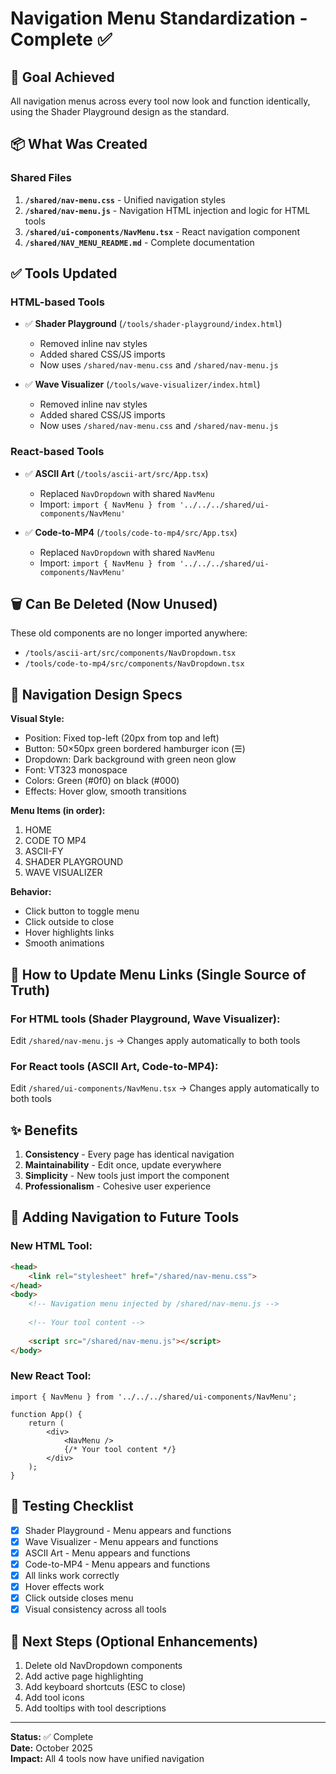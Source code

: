 # Navigation Menu Standardization - Complete ✅

## 🎯 Goal Achieved
All navigation menus across every tool now look and function identically, using the Shader Playground design as the standard.

## 📦 What Was Created

### Shared Files
1. **`/shared/nav-menu.css`** - Unified navigation styles
2. **`/shared/nav-menu.js`** - Navigation HTML injection and logic for HTML tools
3. **`/shared/ui-components/NavMenu.tsx`** - React navigation component
4. **`/shared/NAV_MENU_README.md`** - Complete documentation

## ✅ Tools Updated

### HTML-based Tools
- ✅ **Shader Playground** (`/tools/shader-playground/index.html`)
  - Removed inline nav styles
  - Added shared CSS/JS imports
  - Now uses `/shared/nav-menu.css` and `/shared/nav-menu.js`

- ✅ **Wave Visualizer** (`/tools/wave-visualizer/index.html`)
  - Removed inline nav styles
  - Added shared CSS/JS imports
  - Now uses `/shared/nav-menu.css` and `/shared/nav-menu.js`

### React-based Tools
- ✅ **ASCII Art** (`/tools/ascii-art/src/App.tsx`)
  - Replaced `NavDropdown` with shared `NavMenu`
  - Import: `import { NavMenu } from '../../../shared/ui-components/NavMenu'`

- ✅ **Code-to-MP4** (`/tools/code-to-mp4/src/App.tsx`)
  - Replaced `NavDropdown` with shared `NavMenu`
  - Import: `import { NavMenu } from '../../../shared/ui-components/NavMenu'`

## 🗑️ Can Be Deleted (Now Unused)
These old components are no longer imported anywhere:
- `/tools/ascii-art/src/components/NavDropdown.tsx`
- `/tools/code-to-mp4/src/components/NavDropdown.tsx`

## 🎨 Navigation Design Specs

**Visual Style:**
- Position: Fixed top-left (20px from top and left)
- Button: 50×50px green bordered hamburger icon (☰)
- Dropdown: Dark background with green neon glow
- Font: VT323 monospace
- Colors: Green (#0f0) on black (#000)
- Effects: Hover glow, smooth transitions

**Menu Items (in order):**
1. HOME
2. CODE TO MP4
3. ASCII-FY
4. SHADER PLAYGROUND
5. WAVE VISUALIZER

**Behavior:**
- Click button to toggle menu
- Click outside to close
- Hover highlights links
- Smooth animations

## 🔧 How to Update Menu Links (Single Source of Truth)

### For HTML tools (Shader Playground, Wave Visualizer):
Edit `/shared/nav-menu.js` → Changes apply automatically to both tools

### For React tools (ASCII Art, Code-to-MP4):
Edit `/shared/ui-components/NavMenu.tsx` → Changes apply automatically to both tools

## ✨ Benefits

1. **Consistency** - Every page has identical navigation
2. **Maintainability** - Edit once, update everywhere
3. **Simplicity** - New tools just import the component
4. **Professionalism** - Cohesive user experience

## 📝 Adding Navigation to Future Tools

### New HTML Tool:
```html
<head>
    <link rel="stylesheet" href="/shared/nav-menu.css">
</head>
<body>
    <!-- Navigation menu injected by /shared/nav-menu.js -->
    
    <!-- Your tool content -->
    
    <script src="/shared/nav-menu.js"></script>
</body>
```

### New React Tool:
```tsx
import { NavMenu } from '../../../shared/ui-components/NavMenu';

function App() {
    return (
        <div>
            <NavMenu />
            {/* Your tool content */}
        </div>
    );
}
```

## 🧪 Testing Checklist

- [x] Shader Playground - Menu appears and functions
- [x] Wave Visualizer - Menu appears and functions
- [x] ASCII Art - Menu appears and functions
- [x] Code-to-MP4 - Menu appears and functions
- [x] All links work correctly
- [x] Hover effects work
- [x] Click outside closes menu
- [x] Visual consistency across all tools

## 🎯 Next Steps (Optional Enhancements)

1. Delete old NavDropdown components
2. Add active page highlighting
3. Add keyboard shortcuts (ESC to close)
4. Add tool icons
5. Add tooltips with tool descriptions

---

**Status:** ✅ Complete  
**Date:** October 2025  
**Impact:** All 4 tools now have unified navigation
